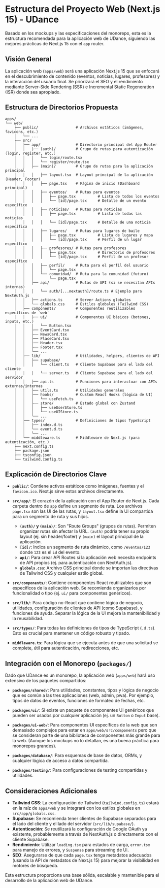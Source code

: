 # Estructura del Proyecto Web (Next.js 15) - UDance

Basado en los mockups y las especificaciones del monorepo, esta es la estructura recomendada para la aplicación web de UDance, siguiendo las mejores prácticas de Next.js 15 con el `app` router.

## Visión General

La aplicación web (`apps/web`) será una aplicación Next.js 15 que se enfocará en el descubrimiento de contenido (eventos, noticias, lugares, profesores) y la interacción del usuario final. Se priorizará el SEO y el rendimiento mediante Server-Side Rendering (SSR) e Incremental Static Regeneration (ISR) donde sea apropiado.

## Estructura de Directorios Propuesta

```
apps/
└── web/
    ├── public/                 # Archivos estáticos (imágenes, favicons, etc.)
    │   └── ...
    ├── src/
    │   ├── app/                # Directorio principal del App Router
    │   │   ├── (auth)/         # Grupo de rutas para autenticación (login, register, etc.)
    │   │   │   └── login/route.tsx
    │   │   │   └── register/route.tsx
    │   │   ├── (main)/         # Grupo de rutas para la aplicación principal
    │   │   │   ├── layout.tsx  # Layout principal de la aplicación (Header, Footer)
    │   │   │   ├── page.tsx    # Página de inicio (Dashboard principal)
    │   │   │   ├── eventos/    # Rutas para eventos
    │   │   │   │   ├── page.tsx          # Lista de todos los eventos
    │   │   │   │   └── [id]/page.tsx     # Detalle de un evento específico
    │   │   │   ├── noticias/   # Rutas para noticias
    │   │   │   │   ├── page.tsx          # Lista de todas las noticias
    │   │   │   │   └── [id]/page.tsx     # Detalle de una noticia específica
    │   │   │   ├── lugares/    # Rutas para lugares de baile
    │   │   │   │   ├── page.tsx          # Lista de lugares y mapa
    │   │   │   │   └── [id]/page.tsx     # Perfil de un lugar específico
    │   │   │   ├── profesores/ # Rutas para profesores
    │   │   │   │   ├── page.tsx          # Directorio de profesores
    │   │   │   │   └── [id]/page.tsx     # Perfil de un profesor específico
    │   │   │   ├── perfil/     # Ruta para el perfil del usuario
    │   │   │   │   └── page.tsx
    │   │   │   └── comunidad/  # Ruta para la comunidad (futuro)
    │   │   │       └── page.tsx
    │   │   ├── api/            # Rutas de API (si se necesitan APIs internas)
    │   │   │   └── auth/[...nextauth]/route.ts # Ejemplo para NextAuth.js
    │   │   ├── actions.ts      # Server Actions globales
    │   │   └── globals.css     # Estilos globales (Tailwind CSS)
    │   ├── components/         # Componentes reutilizables específicos de `web`
    │   │   ├── ui/             # Componentes UI básicos (botones, inputs, etc.)
    │   │   │   └── Button.tsx
    │   │   ├── EventCard.tsx
    │   │   ├── NewsCard.tsx
    │   │   ├── PlaceCard.tsx
    │   │   ├── Header.tsx
    │   │   ├── Footer.tsx
    │   │   └── ...
    │   ├── lib/                # Utilidades, helpers, clientes de API
    │   │   ├── supabase/
    │   │   │   └── client.ts   # Cliente Supabase para el lado del cliente
    │   │   │   └── server.ts   # Cliente Supabase para el lado del servidor
    │   │   ├── api.ts          # Funciones para interactuar con APIs externas/internas
    │   │   ├── utils.ts        # Utilidades generales
    │   │   ├── hooks/          # Custom React Hooks (lógica de UI)
    │   │   │   └── useFetch.ts
    │   │   ├── store/          # Estado global con Zustand
    │   │   │   ├── useUserStore.ts
    │   │   │   └── useUIStore.ts
    │   │   └── ...
    │   ├── types/              # Definiciones de tipos TypeScript
    │   │   ├── index.d.ts
    │   │   └── event.d.ts
    │   │   └── ...
    │   └── middleware.ts       # Middleware de Next.js (para autenticación, etc.)
    ├── next.config.ts
    ├── package.json
    ├── tsconfig.json
    └── tailwind.config.ts
```

## Explicación de Directorios Clave

- **`public/`**: Contiene activos estáticos como imágenes, fuentes y el `favicon.ico`. Next.js sirve estos archivos directamente.

- **`src/app/`**: El corazón de la aplicación con el App Router de Next.js. Cada carpeta dentro de `app` define un segmento de ruta. Los archivos `page.tsx` son las UI de las rutas, y `layout.tsx` define la UI compartida para un segmento de ruta y sus hijos.
  - **`(auth)/` y `(main)/`**: Son "Route Groups" (grupos de rutas). Permiten organizar rutas sin afectar la URL. `(auth)` podría tener su propio layout (ej. sin header/footer) y `(main)` el layout principal de la aplicación.
  - **`[id]/`**: Indica un segmento de ruta dinámico, como `/eventos/123` donde `123` es el `id` del evento.
  - **`api/`**: Para crear API Routes si la aplicación web necesita endpoints de API propios (ej. para autenticación con NextAuth.js).
  - **`globals.css`**: Archivo CSS principal donde se importan las directivas de Tailwind CSS y cualquier estilo global.

- **`src/components/`**: Contiene componentes React reutilizables que son específicos de la aplicación web. Se recomienda organizarlos por funcionalidad o tipo (ej. `ui/` para componentes genéricos).

- **`src/lib/`**: Para código no-React que contiene lógica de negocio, utilidades, configuración de clientes de API (como Supabase), y funciones de ayuda. Separar la lógica de la UI mejora la mantenibilidad y la reusabilidad.

- **`src/types/`**: Para todas las definiciones de tipos de TypeScript (`.d.ts`). Esto es crucial para mantener un código robusto y tipado.

- **`middleware.ts`**: Para lógica que se ejecuta antes de que una solicitud se complete, útil para autenticación, redirecciones, etc.

## Integración con el Monorepo (`packages/`)

Dado que UDance es un monorepo, la aplicación web (`apps/web`) hará uso extensivo de los paquetes compartidos:

- **`packages/shared/`**: Para utilidades, constantes, tipos y lógica de negocio que es común a las tres aplicaciones (web, admin, pwa). Por ejemplo, tipos de datos de eventos, funciones de formateo de fechas, etc.

- **`packages/ui/`**: Si existe un paquete de componentes UI genéricos que pueden ser usados por cualquier aplicación (ej. un `Button` o `Input` base).

- **`packages/ui-web/`**: Para componentes UI específicos de la web que son demasiado complejos para estar en `apps/web/src/components` pero que se consideran parte de una biblioteca de componentes más grande para la web. (Aunque los mockups no lo detallan, es una buena práctica para monorepos grandes).

- **`packages/database/`**: Para esquemas de base de datos, ORMs, y cualquier lógica de acceso a datos compartida.

- **`packages/testing/`**: Para configuraciones de testing compartidas y utilidades.

## Consideraciones Adicionales

- **Tailwind CSS**: La configuración de Tailwind (`tailwind.config.ts`) estará en la raíz de `apps/web` y se integrará con los estilos globales en `src/app/globals.css`.
- **Supabase**: Se recomienda tener clientes de Supabase separados para el lado del cliente y el lado del servidor (`src/lib/supabase/`).
- **Autenticación**: Se reutilizará la configuración de Google OAuth ya existente, probablemente a través de NextAuth.js o directamente con el cliente Supabase.
- **Rendimiento**: Utilizar `loading.tsx` para estados de carga, `error.tsx` para manejo de errores, y `Suspense` para streaming de UI.
- **SEO**: Asegurarse de que cada `page.tsx` tenga metadatos adecuados (usando la API de metadatos de Next.js 15) para mejorar la visibilidad en motores de búsqueda.

Esta estructura proporciona una base sólida, escalable y mantenible para el desarrollo de la aplicación web de UDance.
